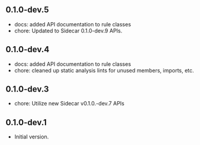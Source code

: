 ## 0.1.0-dev.5

- docs: added API documentation to rule classes
- chore: Updated to Sidecar 0.1.0-dev.9 APIs.

## 0.1.0-dev.4

- docs: added API documentation to rule classes
- chore: cleaned up static analysis lints for unused members, imports, etc.

## 0.1.0-dev.3

- chore: Utilize new Sidecar v0.1.0.-dev.7 APIs

## 0.1.0-dev.1

- Initial version.
